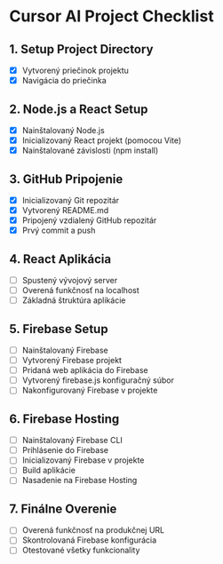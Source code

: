 # Cursor AI Project Checklist

## 1. Setup Project Directory
- [x] Vytvorený priečinok projektu
- [x] Navigácia do priečinka

## 2. Node.js a React Setup
- [x] Nainštalovaný Node.js
- [x] Inicializovaný React projekt (pomocou Vite)
- [x] Nainštalované závislosti (npm install)

## 3. GitHub Pripojenie
- [x] Inicializovaný Git repozitár
- [x] Vytvorený README.md
- [x] Pripojený vzdialený GitHub repozitár
- [x] Prvý commit a push

## 4. React Aplikácia
- [ ] Spustený vývojový server
- [ ] Overená funkčnosť na localhost
- [ ] Základná štruktúra aplikácie

## 5. Firebase Setup
- [ ] Nainštalovaný Firebase
- [ ] Vytvorený Firebase projekt
- [ ] Pridaná web aplikácia do Firebase
- [ ] Vytvorený firebase.js konfiguračný súbor
- [ ] Nakonfigurovaný Firebase v projekte

## 6. Firebase Hosting
- [ ] Nainštalovaný Firebase CLI
- [ ] Prihlásenie do Firebase
- [ ] Inicializovaný Firebase v projekte
- [ ] Build aplikácie
- [ ] Nasadenie na Firebase Hosting

## 7. Finálne Overenie
- [ ] Overená funkčnosť na produkčnej URL
- [ ] Skontrolovaná Firebase konfigurácia
- [ ] Otestované všetky funkcionality 